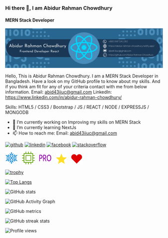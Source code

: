 ### Hi there 👋, I am Abidur Rahman Chowdhury
#### MERN Stack Developer
![MERN Stack Developer](https://github.com/Abidur-Rahman-Chowdhury/Abidur-Rahman-Chowdhury/blob/master/LinkedIn%20New%20Banner.png)

Hello, This is Abidur Rahman Chowdhury. I am a MERN Stack Developer in Bangladesh. Have a look on my GitHub profile to know about my skills. And if you think am fit for any of your criteria  contact with me from below information.
Email: abid43iiuc@gmail.com
LinkedIn: https://www.linkedin.com/in/abidur-rahman-chowdhury/

Skills: HTML5 / CSS3 / Bootstrap / JS / REACT / NODE / EXPRESSJS / MONGODB

- 🔭 I’m currently working on Improving my skills on MERN Stack 
- 🌱 I’m currently learning NextJs 
- 📫 How to reach me: Email: abid43iiuc@gmail.com 


[<img src='https://cdn.jsdelivr.net/npm/simple-icons@3.0.1/icons/github.svg' alt='github' height='40'>](https://github.com/Abidur-Rahman-Chowdhury)  [<img src='https://cdn.jsdelivr.net/npm/simple-icons@3.0.1/icons/linkedin.svg' alt='linkedin' height='40'>](https://www.linkedin.com/in/abidur-rahman-chowdhury/)  [<img src='https://cdn.jsdelivr.net/npm/simple-icons@3.0.1/icons/facebook.svg' alt='facebook' height='40'>](https://www.facebook.com/Scientistabid39/)  [<img src='https://cdn.jsdelivr.net/npm/simple-icons@3.0.1/icons/stackoverflow.svg' alt='stackoverflow' height='40'>](https://stackoverflow.com/users/18390093)  

<a href='https://archiveprogram.github.com/'><img src='https://raw.githubusercontent.com/acervenky/animated-github-badges/master/assets/acbadge.gif' width='40' height='40'></a> <a href='https://docs.github.com/en/developers'><img src='https://raw.githubusercontent.com/acervenky/animated-github-badges/master/assets/devbadge.gif' width='40' height='40'></a> <a href='https://github.com/pricing'><img src='https://raw.githubusercontent.com/acervenky/animated-github-badges/master/assets/pro.gif' width='40' height='40'></a> <a href='https://stars.github.com/'><img src='https://raw.githubusercontent.com/acervenky/animated-github-badges/master/assets/starbadge.gif' width='35' height='35'></a> <a href='https://docs.github.com/en/github/supporting-the-open-source-community-with-github-sponsors'><img src='https://raw.githubusercontent.com/acervenky/animated-github-badges/master/assets/sponsorbadge.gif' width='35' height='35'></a> 

[![trophy](https://github-profile-trophy.vercel.app/?username=Abidur-Rahman-Chowdhury)](https://github.com/ryo-ma/github-profile-trophy)

[![Top Langs](https://github-readme-stats.vercel.app/api/top-langs/?username=Abidur-Rahman-Chowdhury)](https://github.com/anuraghazra/github-readme-stats)

![GitHub stats](https://github-readme-stats.vercel.app/api?username=Abidur-Rahman-Chowdhury&show_icons=true&count_private=true)  

![GitHub Activity Graph](https://activity-graph.herokuapp.com/graph?username=Abidur-Rahman-Chowdhury)  

![GitHub metrics](https://metrics.lecoq.io/Abidur-Rahman-Chowdhury)  

![GitHub streak stats](https://github-readme-streak-stats.herokuapp.com/?user=Abidur-Rahman-Chowdhury)  

![Profile views](https://gpvc.arturio.dev/Abidur-Rahman-Chowdhury)  
